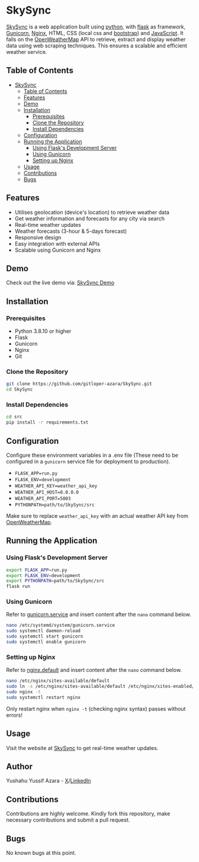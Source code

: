 # SkySync
[SkySync](https://www.muqitazara.tech/) is a web application built using [python](https://www.python.org), with [flask](https://flask.palletsprojects.com/en/3.0.x/) as framework, [Gunicorn](https://gunicorn.org/), [Nginx](https://nginx.org/en/), HTML, CSS (local css and [bootstrap](https://getbootstrap.com/)) and [JavaScript](https://www.javascript.com/). It falls on the [OpenWeatherMap](https://openweathermap.org) API to retrieve, extract and display weather data using web scraping techniques. This ensures a scalable and efficient weather service.

## Table of Contents
- [SkySync](#skysync)
    - [Table of Contents](#table-of-contents)
    - [Features](#features)
    - [Demo](#demo)
    - [Installation](#installation)
        - [Prerequisites](#prerequisites)
        - [Clone the Repository](#clone-the-repository)
        - [Install Dependencies](#install-dependencies)
    - [Configuration](#configuration)
    - [Running the Application](#running-the-application)
        - [Using Flask's Development Server](#using-flasks-development-server)
        - [Using Gunicorn](#using-gunicorn)
        - [Setting up Nginx](#setting-up-nginx)
    - [Usage](#usage)
    - [Contributions](#contributions)
    - [Bugs](#bugs)

## Features
- Utilises geolocation (device's location) to retrieve weather data
- Get weather information and forecasts for any city via search
- Real-time weather updates
- Weather forecasts (3-hour & 5-days forecast)
- Responsive design
- Easy integration with external APIs
- Scalable using Gunicorn and Nginx

## Demo
Check out the live demo via: [SkySync Demo](https://www.muqitazara.tech)

## Installation
### Prerequisites
- Python 3.8.10 or higher
- Flask
- Gunicorn
- Nginx
- Git

### Clone the Repository
```bash
git clone https://github.com/gitloper-azara/SkySync.git
cd SkySync
```

### Install Dependencies
```bash
cd src
pip install -r requirements.txt
```

## Configuration
Configure these environment variables in a .env file (These need to be configured in a `gunicorn` service file for deployment to production).
- `FLASK_APP=run.py`
- `FLASK_ENV=development`
- `WEATHER_API_KEY=weather_api_key`
- `WEATHER_API_HOST=0.0.0.0`
- `WEATHER_API_PORT=5003`
- `PYTHONPATH=path/to/SkySync/src`

Make sure to replace `weather_api_key` with an actual weather API key from [OpenWeatherMap](https://openweathermap.org).

## Running the Application
### Using Flask's Development Server
```bash
export FLASK_APP=run.py
export FLASK_ENV=development
export PYTHONPATH=path/to/SkySync/src
flask run
```

### Using Gunicorn
Refer to [gunicorn.service](./src/server_side_config/gunicorn.service) and insert content after the `nano` command below.
```bash
nano /etc/systemd/system/gunicorn.service
sudo systemctl daemon-reload
sudo systemctl start gunicorn
sudo systemctl enable gunicorn
```

### Setting up Nginx
Refer to [nginx.default](./src/server_side_config/nginx.default) and insert content after the `nano` command below.
```bash
nano /etc/nginx/sites-available/default
sudo ln -s /etc/nginx/sites-available/default /etc/nginx/sites-enabled/
sudo nginx -t
sudo systemctl restart nginx
```
Only restart nginx when `nginx -t` (checking nginx syntax) passes without errors!

## Usage
Visit the website at [SkySync](https://www.muqitazara.tech) to get real-time weather updates.

## Author
Yushahu Yussif Azara - [X](https://www.twitter.com/muqitazara)/[LinkedIn](https://www.linkedin.com/in/yushahuyussifazara)

## Contributions
Contributions are highly welcome. Kindly fork this repository, make necessary contributions and submit a pull request.

## Bugs
No known bugs at this point.
